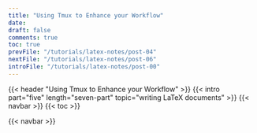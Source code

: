 ```yaml
---
title: "Using Tmux to Enhance your Workflow"
date:
draft: false
comments: true
toc: true
prevFile: "/tutorials/latex-notes/post-04"
nextFile: "/tutorials/latex-notes/post-06"
introFile: "/tutorials/latex-notes/post-00"
---
```


{{< header "Using Tmux to Enhance your Workflow" >}}
{{< intro part="five" length="seven-part" topic="writing LaTeX documents" >}}
{{< navbar >}}
{{< toc >}}

{{< navbar >}}
